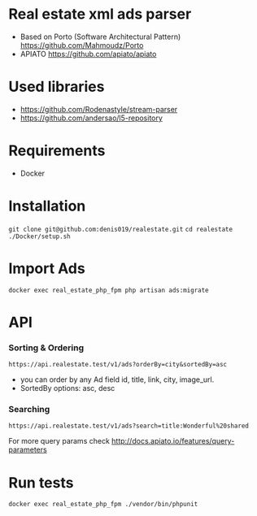 # Real estate xml ads parser
- Based on Porto (Software Architectural Pattern) https://github.com/Mahmoudz/Porto
- APIATO https://github.com/apiato/apiato

# Used libraries
- https://github.com/Rodenastyle/stream-parser
- https://github.com/andersao/l5-repository

# Requirements
- Docker

# Installation
```git clone git@github.com:denis019/realestate.git```
```cd realestate```
```./Docker/setup.sh```

# Import Ads
```docker exec real_estate_php_fpm php artisan ads:migrate```

# API
### Sorting & Ordering
```https://api.realestate.test/v1/ads?orderBy=city&sortedBy=asc```
- you can order by any Ad field id, title, link, city, image_url. 
- SortedBy options: asc, desc

### Searching
```https://api.realestate.test/v1/ads?search=title:Wonderful%20shared```

For more query params check http://docs.apiato.io/features/query-parameters

# Run tests
```docker exec real_estate_php_fpm ./vendor/bin/phpunit```
